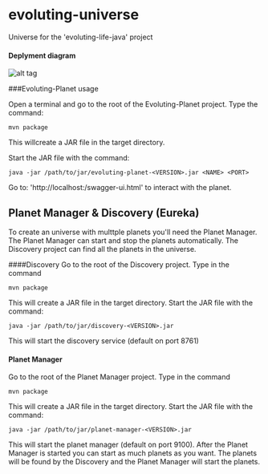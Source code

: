 # evoluting-universe
Universe for the 'evoluting-life-java' project

#### Deplyment diagram
![alt tag](https://cloud.githubusercontent.com/assets/14174841/18608370/afaa6800-7ce7-11e6-9e09-92b4073a51c8.png)


###Evoluting-Planet usage

Open a terminal and go to the root of the Evoluting-Planet project. Type the command: 
```
mvn package
```
This willcreate a JAR file in the target directory.

Start the JAR file with the command:
```
java -jar /path/to/jar/evoluting-planet-<VERSION>.jar <NAME> <PORT>
```

Go to: 'http://localhost:<PORT>/swagger-ui.html' to interact with the planet. 


## Planet Manager & Discovery (Eureka)
To create an universe with multtple planets you'll need the Planet Manager. The Planet Manager can start and stop the planets automatically. The Discovery project can find all the planets in the universe.

####Discovery
Go to the root of the Discovery project. Type in the command
```
mvn package
``` 
This will create a JAR file in the target directory.
Start the JAR file with the command:

```
java -jar /path/to/jar/discovery-<VERSION>.jar
```
This will start the discovery service (default on port 8761)

#### Planet Manager
Go to the root of the Planet Manager project. Type in the command
```
mvn package
``` 
This will create a JAR file in the target directory.
Start the JAR file with the command:

```
java -jar /path/to/jar/planet-manager-<VERSION>.jar
```
This will start the planet manager (default on port 9100). After the Planet Manager is started you can start as much planets as you want. The planets will be found by the Discovery and the Planet Manager will start the planets. 

